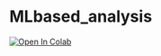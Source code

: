 # MLbased_analysis

[![Open In Colab](https://colab.research.google.com/assets/colab-badge.svg)](https://colab.research.google.com/drive/1aGDhqJQLWP9t-kOSwRm3Vyj366PkDsfs#scrollTo=w3Kd1uJloeh-)




